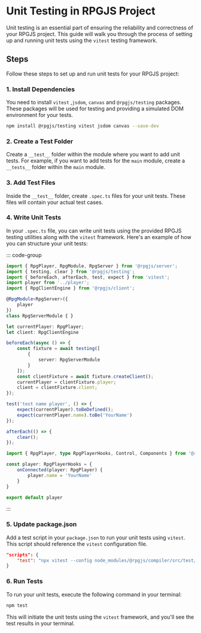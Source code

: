 # Unit Testing in RPGJS Project

Unit testing is an essential part of ensuring the reliability and correctness of your RPGJS project. This guide will walk you through the process of setting up and running unit tests using the `vitest` testing framework.

## Steps

Follow these steps to set up and run unit tests for your RPGJS project:

### 1. Install Dependencies

You need to install `vitest` ,`jsdom`, `canvas` and `@rpgjs/testing` packages. These packages will be used for testing and providing a simulated DOM environment for your tests.

```bash
npm install @rpgjs/testing vitest jsdom canvas --save-dev
```

### 2. Create a Test Folder

Create a `__test__` folder within the module where you want to add unit tests. For example, if you want to add tests for the `main` module, create a `__tests__` folder within the `main` module.

### 3. Add Test Files

Inside the `__test__` folder, create `.spec.ts` files for your unit tests. These files will contain your actual test cases.

### 4. Write Unit Tests

In your `.spec.ts` file, you can write unit tests using the provided RPGJS testing utilities along with the `vitest` framework. Here's an example of how you can structure your unit tests:

::: code-group

```typescript [main/__tests__/player.spec.ts]
import { RpgPlayer, RpgModule, RpgServer } from '@rpgjs/server';
import { testing, clear } from '@rpgjs/testing';
import { beforeEach, afterEach, test, expect } from 'vitest';
import player from '../player';
import { RpgClientEngine } from '@rpgjs/client';

@RpgModule<RpgServer>({
    player
})
class RpgServerModule { }

let currentPlayer: RpgPlayer;
let client: RpgClientEngine

beforeEach(async () => {
    const fixture = await testing([
        {
            server: RpgServerModule
        }
    ]);
    const clientFixture = await fixture.createClient();
    currentPlayer = clientFixture.player;
    client = clientFixture.client;
});

test('test name player', () => {
    expect(currentPlayer).toBeDefined();
    expect(currentPlayer.name).toBe('YourName')
});

afterEach(() => {
    clear();
});
```

```typescript [main/player.ts]
import { RpgPlayer, type RpgPlayerHooks, Control, Components } from '@rpgjs/server'

const player: RpgPlayerHooks = {
    onConnected(player: RpgPlayer) {
        player.name = 'YourName'
    }
}

export default player
```

:::

### 5. Update package.json

Add a test script in your `package.json` to run your unit tests using `vitest`. This script should reference the `vitest` configuration file.

```json
"scripts": {
    "test": "npx vitest --config node_modules/@rpgjs/compiler/src/test/vitest.config.ts"
}
```

### 6. Run Tests

To run your unit tests, execute the following command in your terminal:

```bash
npm test
```

This will initiate the unit tests using the `vitest` framework, and you'll see the test results in your terminal.